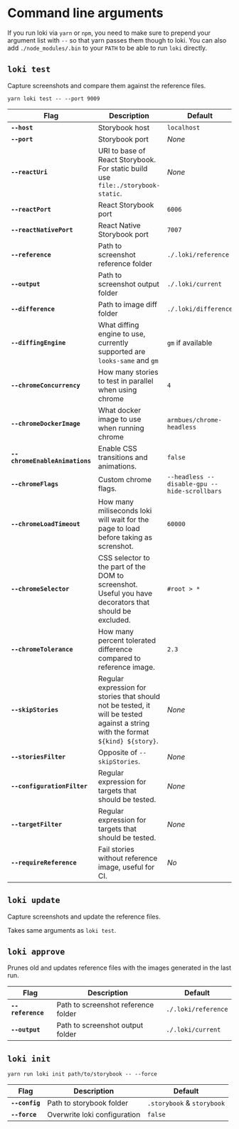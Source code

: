 # Command line arguments

If you run loki via `yarn` or `npm`, you need to make sure to prepend your argument list with `--` so that yarn passes them though to loki. You can also add `./node_modules/.bin` to your `PATH` to be able to run `loki` directly. 

## `loki test`

Capture screenshots and compare them against the reference files. 

```
yarn loki test -- --port 9009
```

|Flag|Description|Default|
|---|---|---|
|**`--host`**|Storybook host|`localhost`|
|**`--port`**|Storybook port|*None*|
|**`--reactUri`**|URI to base of React Storybook. For static build use `file:./storybook-static`.|*None*|
|**`--reactPort`**|React Storybook port|`6006`|
|**`--reactNativePort`**|React Native Storybook port|`7007`|
|**`--reference`**|Path to screenshot reference folder|`./.loki/reference`|
|**`--output`**|Path to screenshot output folder|`./.loki/current`|
|**`--difference`**|Path to image diff folder|`./.loki/difference`|
|**`--diffingEngine`**|What diffing engine to use, currently supported are `looks-same` and `gm`|`gm` if available|
|**`--chromeConcurrency`**|How many stories to test in parallel when using chrome|`4`|
|**`--chromeDockerImage`**|What docker image to use when running chrome|`armbues/chrome-headless`|
|**`--chromeEnableAnimations`**|Enable CSS transitions and animations.|`false`|
|**`--chromeFlags`**|Custom chrome flags.|`--headless --disable-gpu --hide-scrollbars`|
|**`--chromeLoadTimeout`**|How many miliseconds loki will wait for the page to load before taking as screnshot.|`60000`|
|**`--chromeSelector`**|CSS selector to the part of the DOM to screenshot. Useful you have decorators that should be excluded.|`#root > *`|
|**`--chromeTolerance`**|How many percent tolerated difference compared to reference image.|`2.3`|
|**`--skipStories`**|Regular expression for stories that should not be tested, it will be tested against a string with the format `${kind} ${story}`.|*None*|
|**`--storiesFilter`**|Opposite of `--skipStories`.|*None*|
|**`--configurationFilter`**|Regular expression for targets that should be tested.|*None*|
|**`--targetFilter`**|Regular expression for targets that should be tested.|*None*|
|**`--requireReference`**|Fail stories without reference image, useful for CI.|*No*|

## `loki update`

Capture screenshots and update the reference files. 

Takes same arguments as `loki test`.

## `loki approve`

Prunes old and updates reference files with the images generated in the last run. 

|Flag|Description|Default|
|---|---|---|
|**`--reference`**|Path to screenshot reference folder|`./.loki/reference`|
|**`--output`**|Path to screenshot output folder|`./.loki/current`|

## `loki init`

```
yarn run loki init path/to/storybook -- --force
```

|Flag|Description|Default|
|---|---|---|
|**`--config`**|Path to storybook folder|`.storybook` & `storybook`|
|**`--force`**|Overwrite loki configuration|`false`|
